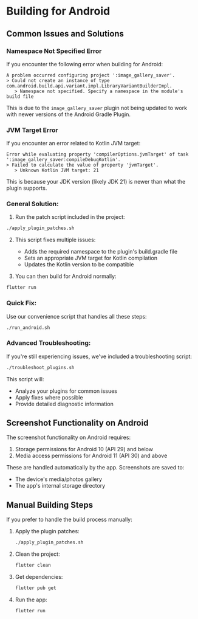 # Building for Android

## Common Issues and Solutions

### Namespace Not Specified Error

If you encounter the following error when building for Android:

```
A problem occurred configuring project ':image_gallery_saver'.
> Could not create an instance of type com.android.build.api.variant.impl.LibraryVariantBuilderImpl.
   > Namespace not specified. Specify a namespace in the module's build file
```

This is due to the `image_gallery_saver` plugin not being updated to work with newer versions of the Android Gradle Plugin.

### JVM Target Error

If you encounter an error related to Kotlin JVM target:

```
Error while evaluating property 'compilerOptions.jvmTarget' of task ':image_gallery_saver:compileDebugKotlin'.
> Failed to calculate the value of property 'jvmTarget'.
   > Unknown Kotlin JVM target: 21
```

This is because your JDK version (likely JDK 21) is newer than what the plugin supports.

### General Solution:

1. Run the patch script included in the project:

```bash
./apply_plugin_patches.sh
```

2. This script fixes multiple issues:
   - Adds the required namespace to the plugin's build.gradle file
   - Sets an appropriate JVM target for Kotlin compilation
   - Updates the Kotlin version to be compatible

3. You can then build for Android normally:

```bash
flutter run
```

### Quick Fix:

Use our convenience script that handles all these steps:

```bash
./run_android.sh
```

### Advanced Troubleshooting:

If you're still experiencing issues, we've included a troubleshooting script:

```bash
./troubleshoot_plugins.sh
```

This script will:
- Analyze your plugins for common issues
- Apply fixes where possible
- Provide detailed diagnostic information

## Screenshot Functionality on Android

The screenshot functionality on Android requires:

1. Storage permissions for Android 10 (API 29) and below
2. Media access permissions for Android 11 (API 30) and above

These are handled automatically by the app. Screenshots are saved to:
- The device's media/photos gallery
- The app's internal storage directory

## Manual Building Steps

If you prefer to handle the build process manually:

1. Apply the plugin patches:
   ```bash
   ./apply_plugin_patches.sh
   ```

2. Clean the project:
   ```bash
   flutter clean
   ```

3. Get dependencies:
   ```bash
   flutter pub get
   ```

4. Run the app:
   ```bash
   flutter run
   ```
